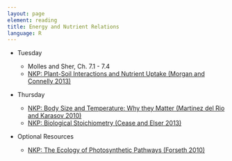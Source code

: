 ```yaml
---
layout: page
element: reading
title: Energy and Nutrient Relations
language: R
---
```


* Tuesday

  * Molles and Sher, Ch. 7.1 - 7.4
  * [NKP: Plant-Soil Interactions and Nutrient Uptake (Morgan and Connelly 2013)](https://www.nature.com/scitable/knowledge/library/plant-soil-interactions-nutrient-uptake-105289112)

* Thursday

  * [NKP: Body Size and Temperature: Why they Matter (Martinez del Rio and Karasov 2010)](https://www.nature.com/scitable/knowledge/library/body-size-and-temperature-why-they-matter-15157011)    
  * [NKP: Biological Stoichiometry (Cease and Elser 2013)](https://www.nature.com/scitable/knowledge/library/biological-stoichiometry-102248897)
  
* Optional Resources

  * [NKP: The Ecology of Photosynthetic Pathways (Forseth 2010)](https://www.nature.com/scitable/knowledge/library/the-ecology-of-photosynthetic-pathways-15785165)
